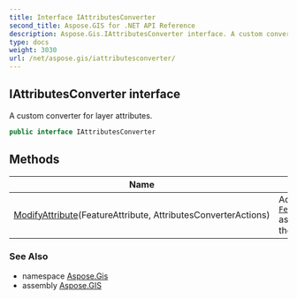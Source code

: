 ```yaml
---
title: Interface IAttributesConverter
second_title: Aspose.GIS for .NET API Reference
description: Aspose.Gis.IAttributesConverter interface. A custom converter for layer attributes
type: docs
weight: 3030
url: /net/aspose.gis/iattributesconverter/
---
```

## IAttributesConverter interface

A custom converter for layer attributes.

```csharp
public interface IAttributesConverter
```

## Methods

| Name | Description |
| --- | --- |
| [ModifyAttribute](../../aspose.gis/iattributesconverter/modifyattribute/)(FeatureAttribute, AttributesConverterActions) | Adjusts a [`FeatureAttribute`](../featureattribute/) as necessary for the target layer. |

### See Also

* namespace [Aspose.Gis](../../aspose.gis/)
* assembly [Aspose.GIS](../../)


